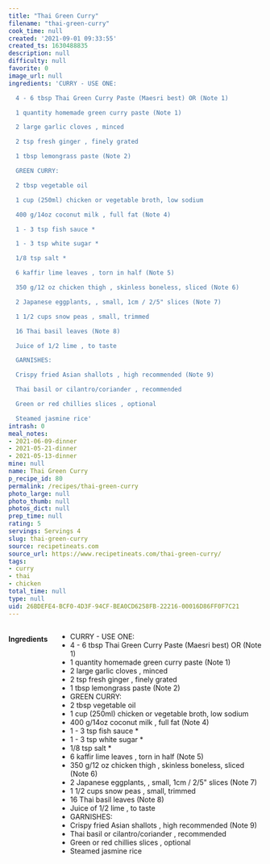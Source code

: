 ```yaml
---
title: "Thai Green Curry"
filename: "thai-green-curry"
cook_time: null
created: '2021-09-01 09:33:55'
created_ts: 1630488835
description: null
difficulty: null
favorite: 0
image_url: null
ingredients: 'CURRY - USE ONE:

  4 - 6 tbsp Thai Green Curry Paste (Maesri best) OR (Note 1)

  1 quantity homemade green curry paste (Note 1)

  2 large garlic cloves , minced

  2 tsp fresh ginger , finely grated

  1 tbsp lemongrass paste (Note 2)

  GREEN CURRY:

  2 tbsp vegetable oil

  1 cup (250ml) chicken or vegetable broth, low sodium

  400 g/14oz coconut milk , full fat (Note 4)

  1 - 3 tsp fish sauce *

  1 - 3 tsp white sugar *

  1/8 tsp salt *

  6 kaffir lime leaves , torn in half (Note 5)

  350 g/12 oz chicken thigh , skinless boneless, sliced (Note 6)

  2 Japanese eggplants, , small, 1cm / 2/5" slices (Note 7)

  1 1/2 cups snow peas , small, trimmed

  16 Thai basil leaves (Note 8)

  Juice of 1/2 lime , to taste

  GARNISHES:

  Crispy fried Asian shallots , high recommended (Note 9)

  Thai basil or cilantro/coriander , recommended

  Green or red chillies slices , optional

  Steamed jasmine rice'
intrash: 0
meal_notes:
- 2021-06-09-dinner
- 2021-05-21-dinner
- 2021-05-13-dinner
mine: null
name: Thai Green Curry
p_recipe_id: 80
permalink: /recipes/thai-green-curry
photo_large: null
photo_thumb: null
photos_dict: null
prep_time: null
rating: 5
servings: Servings 4
slug: thai-green-curry
source: recipetineats.com
source_url: https://www.recipetineats.com/thai-green-curry/
tags:
- curry
- thai
- chicken
total_time: null
type: null
uid: 26BDEFE4-BCF0-4D3F-94CF-BEA0CD6258FB-22216-00016D86FF0F7C21
---
```

<div class="columns large-7 small-12" id="writeup">	</div><!-- #writeup -->
</div><!-- #row-one -->
<div class="row" id="row-two">	<div class="columns large-4 small-12" id="ingredients"><h4>Ingredients</h4><div class="box box-ingredients content"><ul>
<li>CURRY - USE ONE:</li>
<li>4 - 6 tbsp Thai Green Curry Paste (Maesri best) OR (Note 1)</li>
<li>1 quantity homemade green curry paste (Note 1)</li>
<li>2 large garlic cloves , minced</li>
<li>2 tsp fresh ginger , finely grated</li>
<li>1 tbsp lemongrass paste (Note 2)</li>
<li>GREEN CURRY:</li>
<li>2 tbsp vegetable oil</li>
<li>1 cup (250ml) chicken or vegetable broth, low sodium</li>
<li>400 g/14oz coconut milk , full fat (Note 4)</li>
<li>1 - 3 tsp fish sauce *</li>
<li>1 - 3 tsp white sugar *</li>
<li>1/8 tsp salt *</li>
<li>6 kaffir lime leaves , torn in half (Note 5)</li>
<li>350 g/12 oz chicken thigh , skinless boneless, sliced (Note 6)</li>
<li>2 Japanese eggplants, , small, 1cm / 2/5&quot; slices (Note 7)</li>
<li>1 1/2 cups snow peas , small, trimmed</li>
<li>16 Thai basil leaves (Note 8)</li>
<li>Juice of 1/2 lime , to taste</li>
<li>GARNISHES:</li>
<li>Crispy fried Asian shallots , high recommended (Note 9)</li>
<li>Thai basil or cilantro/coriander , recommended</li>
<li>Green or red chillies slices , optional</li>
<li>Steamed jasmine rice</li>
</ul>
</div>	</div>	<div class="columns large-6 small-12" id="directions">	</div>